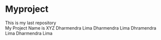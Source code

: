 # Myproject
This is my last repository
<br>
My Project Name is XYZ
Dharmendra Lima
Dharmendra Lima
Dhramendra Lima
Dharmendra Lima

